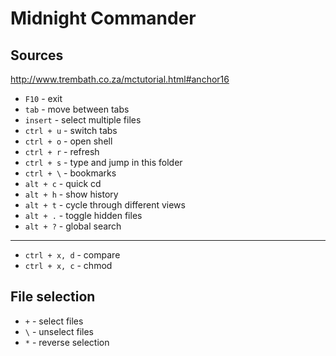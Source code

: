 # Midnight Commander

## Sources
http://www.trembath.co.za/mctutorial.html#anchor16

- `F10` - exit
- `tab` - move between tabs
- `insert` - select multiple files
- `ctrl + u` - switch tabs
- `ctrl + o` - open shell
- `ctrl + r` - refresh
- `ctrl + s` - type and jump in this folder
- `ctrl + \` - bookmarks
- `alt + c` - quick cd
- `alt + h` - show history
- `alt + t` - cycle through different views
- `alt + .` - toggle hidden files
- `alt + ?` - global search

---
- `ctrl + x, d` - compare
- `ctrl + x, c` - chmod

## File selection
- `+` - select files
- `\` - unselect files
- `*` - reverse selection